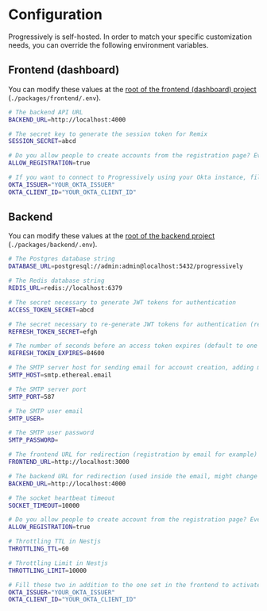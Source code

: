 # Configuration

Progressively is self-hosted. In order to match your specific customization needs, you can override the following environment variables.

## Frontend (dashboard)

You can modify these values at the [root of the frontend (dashboard) project](https://github.com/progressively-crew/progressively/tree/master/packages/frontend) (`./packages/frontend/.env`).

```sh
# The backend API URL
BACKEND_URL=http://localhost:4000

# The secret key to generate the session token for Remix
SESSION_SECRET=abcd

# Do you allow people to create accounts from the registration page? Even when false, you can add people through the "Add member" feature
ALLOW_REGISTRATION=true

# If you want to connect to Progressively using your Okta instance, fill this environment variable and a button will appear on the signin page.
OKTA_ISSUER="YOUR_OKTA_ISSUER"
OKTA_CLIENT_ID="YOUR_OKTA_CLIENT_ID"
```

## Backend

You can modify these values at the [root of the backend project](https://github.com/progressively-crew/progressively/tree/master/packages/backend) (`./packages/backend/.env`).

```sh
# The Postgres database string
DATABASE_URL=postgresql://admin:admin@localhost:5432/progressively

# The Redis database string
REDIS_URL=redis://localhost:6379

# The secret necessary to generate JWT tokens for authentication
ACCESS_TOKEN_SECRET=abcd

# The secret necessary to re-generate JWT tokens for authentication (refresh tokens)
REFRESH_TOKEN_SECRET=efgh

# The number of seconds before an access token expires (default to one day)
REFRESH_TOKEN_EXPIRES=84600

# The SMTP server host for sending email for account creation, adding members, etc...
SMTP_HOST=smtp.ethereal.email

# The SMTP server port
SMTP_PORT=587

# The SMTP user email
SMTP_USER=

# The SMTP user password
SMTP_PASSWORD=

# The frontend URL for redirection (registration by email for example)
FRONTEND_URL=http://localhost:3000

# The backend URL for redirection (used inside the email, might change in the future)
BACKEND_URL=http://localhost:4000

# The socket heartbeat timeout
SOCKET_TIMEOUT=10000

# Do you allow people to create account from the registration page? Even when false, you can add people through the "Add member" feature
ALLOW_REGISTRATION=true

# Throttling TTL in Nestjs
THROTTLING_TTL=60

# Throttling Limit in Nestjs
THROTTLING_LIMIT=10000

# Fill these two in addition to the one set in the frontend to activate Okta authentication in Progressively
OKTA_ISSUER="YOUR_OKTA_ISSUER"
OKTA_CLIENT_ID="YOUR_OKTA_CLIENT_ID"
```
